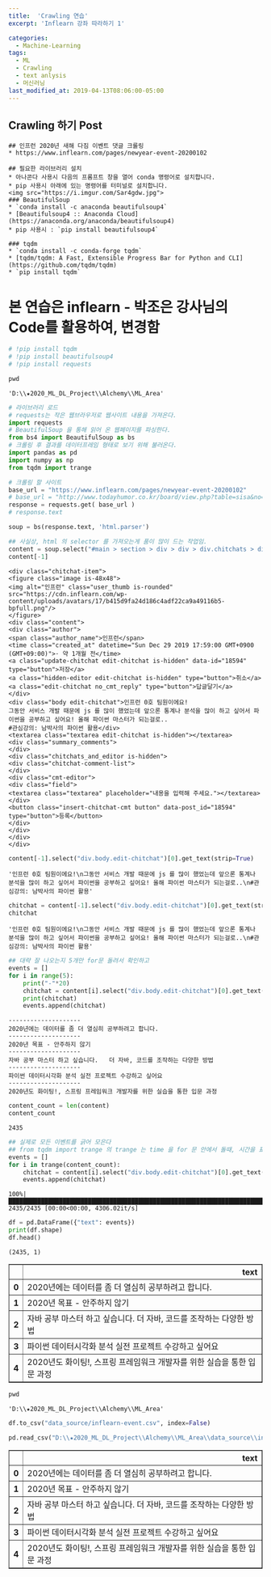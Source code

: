 ```yaml
---
title:  'Crawling 연습'
excerpt: 'Inflearn 강좌 따라하기 1'

categories:
  - Machine-Learning
tags:
  - ML
  - Crawling
  - text anlysis
  - 머신러닝
last_modified_at: 2019-04-13T08:06:00-05:00
---
```


## Crawling 하기 Post

    ## 인프런 2020년 새해 다짐 이벤트 댓글 크롤링  
    * https://www.inflearn.com/pages/newyear-event-20200102  

    ## 필요한 라이브러리 설치
    * 아나콘다 사용시 다음의 프롬프트 창을 열어 conda 명령어로 설치합니다.
    * pip 사용시 아래에 있는 명령어를 터미널로 설치합니다.
    <img src="https://i.imgur.com/Sar4gdw.jpg">
    ### BeautifulSoup
    * `conda install -c anaconda beautifulsoup4`
    * [Beautifulsoup4 :: Anaconda Cloud](https://anaconda.org/anaconda/beautifulsoup4)
    * pip 사용시 : `pip install beautifulsoup4`

    ### tqdm
    * `conda install -c conda-forge tqdm`
    * [tqdm/tqdm: A Fast, Extensible Progress Bar for Python and CLI](https://github.com/tqdm/tqdm)
    * `pip install tqdm`

# 본 연습은 inflearn - 박조은 강사님의 Code를 활용하여, 변경함


```python
# !pip install tqdm
# !pip install beautifulsoup4
# !pip install requests
```


```python
pwd
```




    'D:\\★2020_ML_DL_Project\\Alchemy\\ML_Area'




```python
# 라이브러리 로드
# requests는 작은 웹브라우저로 웹사이트 내용을 가져온다.
import requests
# BeautifulSoup 을 통해 읽어 온 웹페이지를 파싱한다.
from bs4 import BeautifulSoup as bs
# 크롤링 후 결과를 데이터프레임 형태로 보기 위해 불러온다.
import pandas as pd
import numpy as np
from tqdm import trange
```


```python
# 크롤링 할 사이트
base_url = "https://www.inflearn.com/pages/newyear-event-20200102"
# base_url = "http://www.todayhumor.co.kr/board/view.php?table=sisa&no=1148601&s_no=1148601&page=4"
response = requests.get( base_url )
# response.text
```


```python
soup = bs(response.text, 'html.parser')
```


```python
## 사실상, html 의 selector 를 가져오는게 품이 많이 드는 작업임.
content = soup.select("#main > section > div > div > div.chitchats > div.chitchat-list > div")
content[-1]
```




    <div class="chitchat-item">
    <figure class="image is-48x48">
    <img alt="인프런" class="user_thumb is-rounded" src="https://cdn.inflearn.com/wp-content/uploads/avatars/17/b415d9fa24d186c4adf22ca9a49116b5-bpfull.png"/>
    </figure>
    <div class="content">
    <div class="author">
    <span class="author_name">인프런</span>
    <time class="created_at" datetime="Sun Dec 29 2019 17:59:00 GMT+0900 (GMT+09:00)">⋅ 약 1개월 전</time>
    <a class="update-chitchat edit-chitchat is-hidden" data-id="18594" type="button">저장</a>
    <a class="hidden-editor edit-chitchat is-hidden" type="button">취소</a>
    <a class="edit-chitchat no_cmt_reply" type="button">답글달기</a>
    </div>
    <div class="body edit-chitchat">인프런 0호 팀원이에요!
    그동안 서비스 개발 때문에 js 를 많이 했었는데 앞으론 통계나 분석을 많이 하고 싶어서 파이썬을 공부하고 싶어요! 올해 파이썬 마스터가 되는걸로..
    #관심강의: 남박사의 파이썬 활용</div>
    <textarea class="textarea edit-chitchat is-hidden"></textarea>
    <div class="summary_comments">
    </div>
    <div class="chitchats_and_editor is-hidden">
    <div class="chitchat-comment-list">
    </div>
    <div class="cmt-editor">
    <div class="field">
    <textarea class="textarea" placeholder="내용을 입력해 주세요."></textarea>
    </div>
    <button class="insert-chitchat-cmt button" data-post_id="18594" type="button">등록</button>
    </div>
    </div>
    </div>
    </div>




```python
content[-1].select("div.body.edit-chitchat")[0].get_text(strip=True)
```




    '인프런 0호 팀원이에요!\n그동안 서비스 개발 때문에 js 를 많이 했었는데 앞으론 통계나 분석을 많이 하고 싶어서 파이썬을 공부하고 싶어요! 올해 파이썬 마스터가 되는걸로..\n#관심강의: 남박사의 파이썬 활용'




```python
chitchat = content[-1].select("div.body.edit-chitchat")[0].get_text(strip=True)
chitchat
```




    '인프런 0호 팀원이에요!\n그동안 서비스 개발 때문에 js 를 많이 했었는데 앞으론 통계나 분석을 많이 하고 싶어서 파이썬을 공부하고 싶어요! 올해 파이썬 마스터가 되는걸로..\n#관심강의: 남박사의 파이썬 활용'




```python
## 대략 잘 나오는지 5개만 for문 돌려서 확인하고
events = []
for i in range(5):
    print("-"*20)
    chitchat = content[i].select("div.body.edit-chitchat")[0].get_text(strip=True)
    print(chitchat)
    events.append(chitchat)
```

    --------------------
    2020년에는 데이터를 좀 더 열심히 공부하려고 합니다.
    --------------------
    2020년 목표 - 안주하지 않기
    --------------------
    자바 공부 마스터 하고 싶습니다.   더 자바, 코드를 조작하는 다양한 방법
    --------------------
    파이썬 데이터시각화 분석 실전 프로젝트 수강하고 싶어요
    --------------------
    2020년도 화이팅!, 스프링 프레임워크 개발자를 위한 실습을 통한 입문 과정



```python
content_count = len(content)
content_count
```




    2435




```python
## 실제로 모든 이벤트를 긁어 모은다
## from tqdm import trange 의 trange 는 time 을 for 문 안에서 돌때, 시간을 표시해주는 역할을 한다.
events = []
for i in trange(content_count):
    chitchat = content[i].select("div.body.edit-chitchat")[0].get_text(strip=True)
    events.append(chitchat)
```

    100%|████████████████████████████████████████████████████████████████████████████| 2435/2435 [00:00<00:00, 4306.02it/s]



```python
df = pd.DataFrame({"text": events})
print(df.shape)
df.head()
```

    (2435, 1)





<div>
<style scoped>
    .dataframe tbody tr th:only-of-type {
        vertical-align: middle;
    }

    .dataframe tbody tr th {
        vertical-align: top;
    }

    .dataframe thead th {
        text-align: right;
    }
</style>
<table border="1" class="dataframe">
  <thead>
    <tr style="text-align: right;">
      <th></th>
      <th>text</th>
    </tr>
  </thead>
  <tbody>
    <tr>
      <th>0</th>
      <td>2020년에는 데이터를 좀 더 열심히 공부하려고 합니다.</td>
    </tr>
    <tr>
      <th>1</th>
      <td>2020년 목표 - 안주하지 않기</td>
    </tr>
    <tr>
      <th>2</th>
      <td>자바 공부 마스터 하고 싶습니다.   더 자바, 코드를 조작하는 다양한 방법</td>
    </tr>
    <tr>
      <th>3</th>
      <td>파이썬 데이터시각화 분석 실전 프로젝트 수강하고 싶어요</td>
    </tr>
    <tr>
      <th>4</th>
      <td>2020년도 화이팅!, 스프링 프레임워크 개발자를 위한 실습을 통한 입문 과정</td>
    </tr>
  </tbody>
</table>
</div>




```python
pwd
```




    'D:\\★2020_ML_DL_Project\\Alchemy\\ML_Area'




```python
df.to_csv("data_source/inflearn-event.csv", index=False)
```


```python
pd.read_csv("D:\\★2020_ML_DL_Project\\Alchemy\\ML_Area\\data_source\\inflearn-event.csv").head()
```




<div>
<style scoped>
    .dataframe tbody tr th:only-of-type {
        vertical-align: middle;
    }

    .dataframe tbody tr th {
        vertical-align: top;
    }

    .dataframe thead th {
        text-align: right;
    }
</style>
<table border="1" class="dataframe">
  <thead>
    <tr style="text-align: right;">
      <th></th>
      <th>text</th>
    </tr>
  </thead>
  <tbody>
    <tr>
      <th>0</th>
      <td>2020년에는 데이터를 좀 더 열심히 공부하려고 합니다.</td>
    </tr>
    <tr>
      <th>1</th>
      <td>2020년 목표 - 안주하지 않기</td>
    </tr>
    <tr>
      <th>2</th>
      <td>자바 공부 마스터 하고 싶습니다.   더 자바, 코드를 조작하는 다양한 방법</td>
    </tr>
    <tr>
      <th>3</th>
      <td>파이썬 데이터시각화 분석 실전 프로젝트 수강하고 싶어요</td>
    </tr>
    <tr>
      <th>4</th>
      <td>2020년도 화이팅!, 스프링 프레임워크 개발자를 위한 실습을 통한 입문 과정</td>
    </tr>
  </tbody>
</table>
</div>


